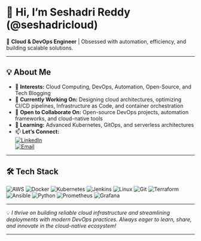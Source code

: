 # 👋 Hi, I’m Seshadri Reddy (@seshadricloud)

🚀 **Cloud & DevOps Engineer** | Obsessed with automation, efficiency, and building scalable solutions.

---

## 💡 About Me

- 👀 **Interests:** Cloud Computing, DevOps, Automation, Open-Source, and Tech Blogging  
- 💼 **Currently Working On:** Designing cloud architectures, optimizing CI/CD pipelines, Infrastructure as Code, and container orchestration  
- 💞️ **Open to Collaborate On:** Open-source DevOps projects, automation frameworks, and cloud-native tools  
- 🌱 **Learning:** Advanced Kubernetes, GitOps, and serverless architectures  
- 📫 **Let’s Connect:**  
  [![LinkedIn](https://img.shields.io/badge/LinkedIn-blue?logo=linkedin)](https://www.linkedin.com/in/bhavansi)  
  [![Email](https://img.shields.io/badge/Email-white?logo=gmail)](mailto:seshadri.cloud@gmail.com)

---

## 🛠 Tech Stack

![AWS](https://img.shields.io/badge/AWS-232F3E?style=for-the-badge&logo=amazon-aws&logoColor=white)
![Docker](https://img.shields.io/badge/Docker-2496ED?style=for-the-badge&logo=docker&logoColor=white)
![Kubernetes](https://img.shields.io/badge/Kubernetes-326CE5?style=for-the-badge&logo=kubernetes&logoColor=white)
![Jenkins](https://img.shields.io/badge/Jenkins-D24939?style=for-the-badge&logo=jenkins&logoColor=white)
![Linux](https://img.shields.io/badge/Linux-FCC624?style=for-the-badge&logo=linux&logoColor=black)
![Git](https://img.shields.io/badge/Git-F05032?style=for-the-badge&logo=git&logoColor=white)
![Terraform](https://img.shields.io/badge/Terraform-623CE4?style=for-the-badge&logo=terraform&logoColor=white)
![Ansible](https://img.shields.io/badge/Ansible-EE0000?style=for-the-badge&logo=ansible&logoColor=white)
![Python](https://img.shields.io/badge/Python-3776AB?style=for-the-badge&logo=python&logoColor=white)
![Prometheus](https://img.shields.io/badge/Prometheus-000000?style=for-the-badge&logo=prometheus&logoColor=orange)
![Grafana](https://img.shields.io/badge/Grafana-F46800?style=for-the-badge&logo=grafana&logoColor=white)

---

💡 *I thrive on building reliable cloud infrastructure and streamlining deployments with modern DevOps practices. Always eager to learn, share, and innovate in the cloud-native ecosystem!*

---
